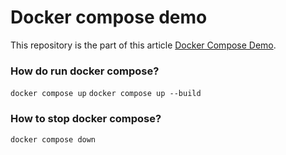 # Docker compose demo
This repository is the part of this article [Docker Compose Demo](https://programerat.github.io/2022/01/si-te-perdorim-docker-compose).

### How do run docker compose?

`docker compose up`
`docker compose up --build`

### How to stop docker compose?
`docker compose down`
